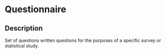 # Questionnaire

## Description

Set of questions written questions for the purposes of a specific survey or statistical study.

